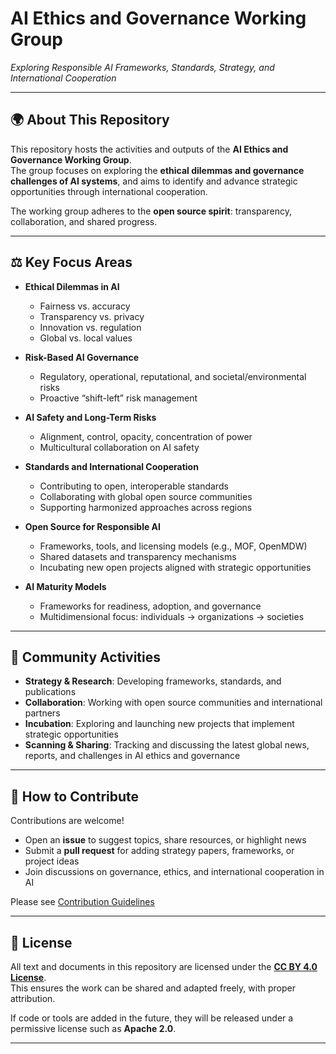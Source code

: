 # AI Ethics and Governance Working Group  
*Exploring Responsible AI Frameworks, Standards, Strategy, and International Cooperation*

---

## 🌍 About This Repository
This repository hosts the activities and outputs of the **AI Ethics and Governance Working Group**.  
The group focuses on exploring the **ethical dilemmas and governance challenges of AI systems**, and aims to identify and advance strategic opportunities through international cooperation.  

The working group adheres to the **open source spirit**: transparency, collaboration, and shared progress.  

---

## ⚖️ Key Focus Areas
- **Ethical Dilemmas in AI**  
  - Fairness vs. accuracy  
  - Transparency vs. privacy  
  - Innovation vs. regulation  
  - Global vs. local values  

- **Risk-Based AI Governance**  
  - Regulatory, operational, reputational, and societal/environmental risks  
  - Proactive “shift-left” risk management  

- **AI Safety and Long-Term Risks**  
  - Alignment, control, opacity, concentration of power  
  - Multicultural collaboration on AI safety  

- **Standards and International Cooperation**  
  - Contributing to open, interoperable standards  
  - Collaborating with global open source communities  
  - Supporting harmonized approaches across regions  

- **Open Source for Responsible AI**  
  - Frameworks, tools, and licensing models (e.g., MOF, OpenMDW)  
  - Shared datasets and transparency mechanisms  
  - Incubating new open projects aligned with strategic opportunities  

- **AI Maturity Models**  
  - Frameworks for readiness, adoption, and governance  
  - Multidimensional focus: individuals → organizations → societies  

---

## 📰 Community Activities
- **Strategy & Research**: Developing frameworks, standards, and publications  
- **Collaboration**: Working with open source communities and international partners  
- **Incubation**: Exploring and launching new projects that implement strategic opportunities  
- **Scanning & Sharing**: Tracking and discussing the latest global news, reports, and challenges in AI ethics and governance  

---

## 🤝 How to Contribute
Contributions are welcome!  
- Open an **issue** to suggest topics, share resources, or highlight news  
- Submit a **pull request** for adding strategy papers, frameworks, or project ideas  
- Join discussions on governance, ethics, and international cooperation in AI  

Please see [Contribution Guidelines](CONTRIBUTING.md)  

---

## 📜 License
All text and documents in this repository are licensed under the **[CC BY 4.0 License](https://creativecommons.org/licenses/by/4.0/)**.  
This ensures the work can be shared and adapted freely, with proper attribution.  

If code or tools are added in the future, they will be released under a permissive license such as **Apache 2.0**.  

---
